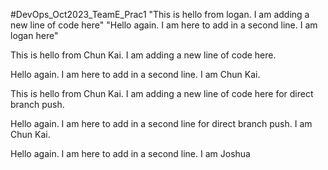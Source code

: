 #DevOps_Oct2023_TeamE_Prac1 
"This is hello from logan. I am adding a new line of code here" 
"Hello again. I am here to add in a second line. I am logan here" 

This is hello from Chun Kai. I am adding a new line of code here.

Hello again. I am here to add in a second line. I am Chun Kai.

This is hello from Chun Kai. I am adding a new line of code here for direct branch push.

Hello again. I am here to add in a second line for direct branch push. I am Chun Kai.

Hello again. I am here to add in a second line. I am Joshua